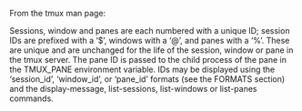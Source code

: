 
From the tmux man page:

Sessions, window and panes are each numbered with a unique ID; session IDs are prefixed with a
‘$’, windows with a ‘@’, and panes with a ‘%’.  These are unique and are unchanged for the life of
the session, window or pane in the tmux server.  The pane ID is passed to the child process of the
pane in the TMUX_PANE environment variable.  IDs may be displayed using the ‘session_id’,
‘window_id’, or ‘pane_id’ formats (see the FORMATS section) and the display-message,
list-sessions, list-windows or list-panes commands.
